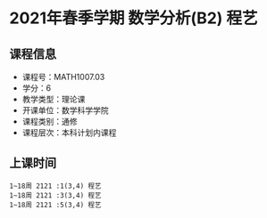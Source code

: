 # 2021年春季学期 数学分析(B2) 程艺






## 课程信息

- 课程号：MATH1007.03
- 学分：6
- 教学类型：理论课
- 开课单位：数学科学学院
- 课程类别：通修
- 课程层次：本科计划内课程

## 上课时间

```
1~18周 2121 :1(3,4) 程艺
1~18周 2121 :3(3,4) 程艺
1~18周 2121 :5(3,4) 程艺
```

